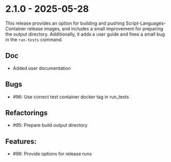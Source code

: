 # 2.1.0 - 2025-05-28

This release provides an option for building and pushing Script-Languages-Container release images, and includes a small improvement for preparing the output directory.
Additionally, it adds a user guide and fixes a small bug in the `run-tests` command.

## Doc
 - Added user documentation

## Bugs

 - #96: Use correct test container docker tag in run_tests

## Refactorings

 - #95: Prepare build output directory

## Features:

 - #99: Provide options for release runs
